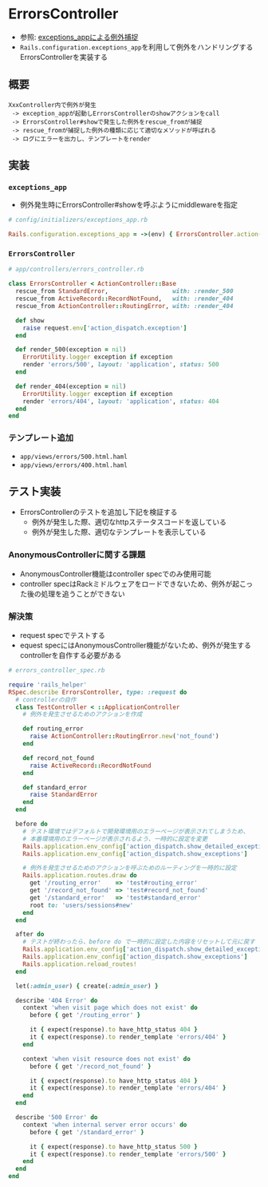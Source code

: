 # ErrorsController
- 参照: [exceptions_appによる例外捕捉](https://qiita.com/upinetree/items/273ae574f1c021d24c37#exceptions_app%E3%81%AB%E3%82%88%E3%82%8B%E4%BE%8B%E5%A4%96%E6%8D%95%E6%8D%89)
- `Rails.configuration.exceptions_app`を利用して例外をハンドリングするErrorsControllerを実装する

## 概要
```
XxxController内で例外が発生
 -> exception_appが起動しErrorsControllerのshowアクションをcall
 -> ErrorsController#showで発生した例外をrescue_fromが捕捉
 -> rescue_fromが捕捉した例外の種類に応じて適切なメソッドが呼ばれる
 -> ログにエラーを出力し、テンプレートをrender
```

## 実装
### `exceptions_app`
- 例外発生時にErrorsController#showを呼ぶようにmiddlewareを指定
```ruby
# config/initializers/exceptions_app.rb

Rails.configuration.exceptions_app = ->(env) { ErrorsController.action(:show).call(env) }
```
### `ErrorsController`
```ruby
# app/controllers/errors_controller.rb

class ErrorsController < ActionController::Base
  rescue_from StandardError,                  with: :render_500
  rescue_from ActiveRecord::RecordNotFound,   with: :render_404
  rescue_from ActionController::RoutingError, with: :render_404

  def show
    raise request.env['action_dispatch.exception']
  end

  def render_500(exception = nil)
    ErrorUtility.logger exception if exception
    render 'errors/500', layout: 'application', status: 500
  end

  def render_404(exception = nil)
    ErrorUtility.logger exception if exception
    render 'errors/404', layout: 'application', status: 404
  end
end
```

### テンプレート追加
- `app/views/errors/500.html.haml`
- `app/views/errors/400.html.haml`

## テスト実装
- ErrorsControllerのテストを追加し下記を検証する
  - 例外が発生した際、適切なhttpステータスコードを返している
  - 例外が発生した際、適切なテンプレートを表示している

### AnonymousControllerに関する課題
- AnonymousController機能はcontroller specでのみ使用可能
- controller specはRackミドルウェアをロードできないため、例外が起こった後の処理を追うことができない

### 解決策
- request specでテストする
- equest specにはAnonymousController機能がないため、例外が発生するcontrollerを自作する必要がある

```ruby
# errors_controller_spec.rb

require 'rails_helper'
RSpec.describe ErrorsController, type: :request do
  # controllerの自作
  class TestController < ::ApplicationController
    # 例外を発生させるためのアクションを作成

    def routing_error
      raise ActionController::RoutingError.new('not_found')
    end

    def record_not_found
      raise ActiveRecord::RecordNotFound
    end

    def standard_error
      raise StandardError
    end
  end

  before do
    # テスト環境ではデフォルトで開発環境用のエラーページが表示されてしまうため、
    # 本番環境用のエラーページが表示されるよう、一時的に設定を変更
    Rails.application.env_config['action_dispatch.show_detailed_exceptions'] = false
    Rails.application.env_config['action_dispatch.show_exceptions']          = true

    # 例外を発生させるためのアクションを呼ぶためのルーティングを一時的に設定
    Rails.application.routes.draw do
      get '/routing_error'    => 'test#routing_error'
      get '/record_not_found' => 'test#record_not_found'
      get '/standard_error'   => 'test#standard_error'
      root to: 'users/sessions#new'
    end
  end

  after do
    # テストが終わったら、before do で一時的に設定した内容をリセットして元に戻す
    Rails.application.env_config['action_dispatch.show_detailed_exceptions'] = true
    Rails.application.env_config['action_dispatch.show_exceptions']          = false
    Rails.application.reload_routes!
  end

  let(:admin_user) { create(:admin_user) }

  describe '404 Error' do
    context 'when visit page which does not exist' do
      before { get '/routing_error' }

      it { expect(response).to have_http_status 404 }
      it { expect(response).to render_template 'errors/404' }
    end

    context 'when visit resource does not exist' do
      before { get '/record_not_found' }

      it { expect(response).to have_http_status 404 }
      it { expect(response).to render_template 'errors/404' }
    end
  end

  describe '500 Error' do
    context 'when internal server error occurs' do
      before { get '/standard_error' }

      it { expect(response).to have_http_status 500 }
      it { expect(response).to render_template 'errors/500' }
    end
  end
end
```
